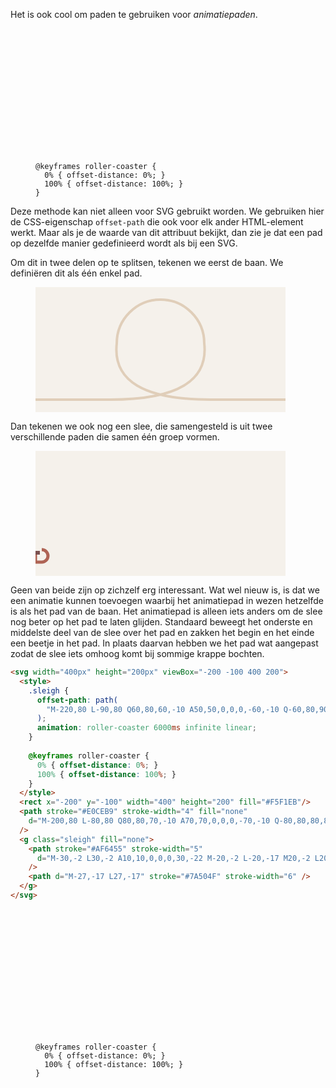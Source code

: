 Het is ook cool om paden te gebruiken voor *animatiepaden*.

<figure>
<svg width="400px" height="200px" viewBox="-200 -100 400 200">
  <style>
    .sleigh {
      offset-path: path(
        "M-220,80 L-90,80 Q60,80,60,-10 A50,50,0,0,0,-60,-10 Q-60,80,90,80 L220,80"
      );
      animation: roller-coaster 6000ms infinite linear;
    }
    
    @keyframes roller-coaster {
      0% { offset-distance: 0%; }
      100% { offset-distance: 100%; }
    }    
  </style>
  <rect x="-200" y="-100" width="400" height="200" fill="#F5F1EB"/>
  <path stroke="#E0CEB9" stroke-width="4" fill="none"
    d="M-200,80 L-80,80 Q80,80,70,-10 A70,70,0,0,0,-70,-10 Q-80,80,80,80 L200,80"
  />
  <g class="sleigh" fill="none">
    <path stroke="#AF6455" stroke-width="5"
      d="M-30,-2 L30,-2 A10,10,0,0,0,30,-22 M-20,-2 L-20,-17 M20,-2 L20,-17"
    />
    <path d="M-27,-17 L27,-17" stroke="#7A504F" stroke-width="6" />
  </g>
</svg>
</figure>

Deze methode kan niet alleen voor SVG gebruikt worden. We gebruiken hier de CSS-eigenschap  `offset-path` die ook voor elk ander HTML-element werkt. Maar als je de waarde van dit attribuut bekijkt, dan zie je dat een pad op dezelfde manier gedefinieerd wordt als bij een SVG.

Om dit in twee delen op te splitsen, tekenen we eerst de baan. We definiëren dit als één enkel pad.

<figure>
<svg width="400px" height="200px" viewBox="-200 -100 400 200">
  <rect x="-200" y="-100" width="400" height="200" fill="#F5F1EB"/>
  <path stroke="#E0CEB9" stroke-width="4" fill="none"
    d="M-200,80 L-80,80 Q80,80,70,-10 A70,70,0,0,0,-70,-10 Q-80,80,80,80 L200,80"
  />
</svg>
</figure>

Dan tekenen we ook nog een slee, die samengesteld is uit twee verschillende paden die samen één groep vormen.

<figure>
<svg width="400px" height="200px" viewBox="-200 -100 400 200">
  <rect x="-200" y="-100" width="400" height="200" fill="#F5F1EB"/>
  <g class="sleigh" fill="none">
    <path stroke="#AF6455" stroke-width="5"
      d="M-30,-2 L30,-2 A10,10,0,0,0,30,-22 M-20,-2 L-20,-17 M20,-2 L20,-17"
    />
    <path d="M-27,-17 L27,-17" stroke="#7A504F" stroke-width="6" />
  </g>
</svg>
</figure>

Geen van beide zijn op zichzelf erg interessant. Wat wel nieuw is, is dat we een animatie kunnen toevoegen waarbij het animatiepad in wezen hetzelfde is als het pad van de baan. Het animatiepad is alleen iets anders om de slee nog beter op het pad te laten glijden. Standaard beweegt het onderste en middelste deel van de slee over het pad en zakken het begin en het einde een beetje in het pad. In plaats daarvan hebben we het pad wat aangepast zodat de slee iets omhoog komt bij sommige krappe bochten.

```html
<svg width="400px" height="200px" viewBox="-200 -100 400 200">
  <style>
    .sleigh {
      offset-path: path(
        "M-220,80 L-90,80 Q60,80,60,-10 A50,50,0,0,0,-60,-10 Q-60,80,90,80 L220,80"
      );
      animation: roller-coaster 6000ms infinite linear;
    }
    
    @keyframes roller-coaster {
      0% { offset-distance: 0%; }
      100% { offset-distance: 100%; }
    }    
  </style>
  <rect x="-200" y="-100" width="400" height="200" fill="#F5F1EB"/>
  <path stroke="#E0CEB9" stroke-width="4" fill="none"
    d="M-200,80 L-80,80 Q80,80,70,-10 A70,70,0,0,0,-70,-10 Q-80,80,80,80 L200,80"
  />
  <g class="sleigh" fill="none">
    <path stroke="#AF6455" stroke-width="5"
      d="M-30,-2 L30,-2 A10,10,0,0,0,30,-22 M-20,-2 L-20,-17 M20,-2 L20,-17"
    />
    <path d="M-27,-17 L27,-17" stroke="#7A504F" stroke-width="6" />
  </g>
</svg>
```

<figure>
<svg width="400px" height="200px" viewBox="-200 -100 400 200">
  <style>
    .sleigh {
      offset-path: path(
        "M-220,80 L-90,80 Q60,80,60,-10 A50,50,0,0,0,-60,-10 Q-60,80,90,80 L220,80"
      );
      animation: roller-coaster 6000ms infinite linear;
    }
    
    @keyframes roller-coaster {
      0% { offset-distance: 0%; }
      100% { offset-distance: 100%; }
    }    
  </style>
  <rect x="-200" y="-100" width="400" height="200" fill="#F5F1EB"/>
  <path stroke="#E0CEB9" stroke-width="4" fill="none"
    d="M-200,80 L-80,80 Q80,80,70,-10 A70,70,0,0,0,-70,-10 Q-80,80,80,80 L200,80"
  />
  <g class="sleigh" fill="none">
    <path stroke="#AF6455" stroke-width="5"
      d="M-30,-2 L30,-2 A10,10,0,0,0,30,-22 M-20,-2 L-20,-17 M20,-2 L20,-17"
    />
    <path d="M-27,-17 L27,-17" stroke="#7A504F" stroke-width="6" />
  </g>
</svg>
</figure>
